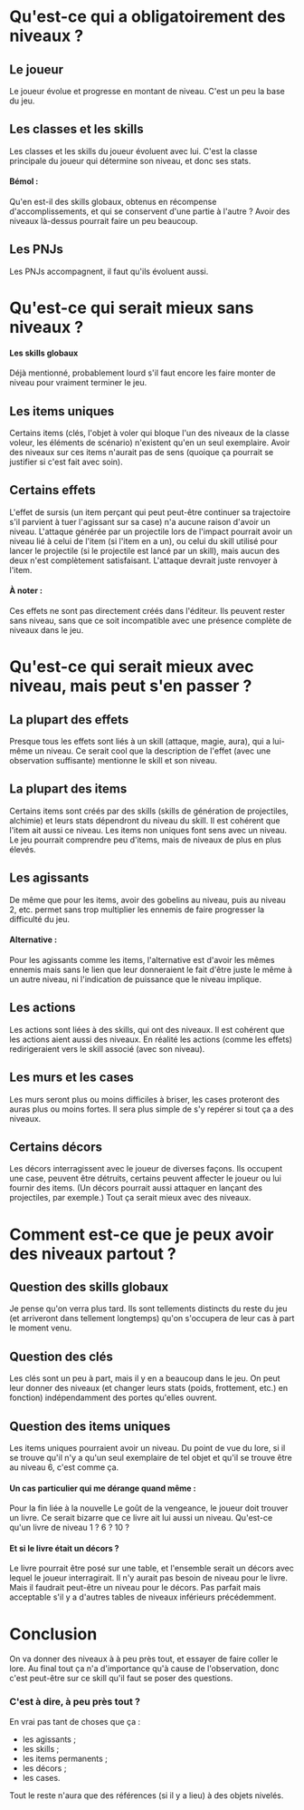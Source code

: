 # Qu'est-ce qui a obligatoirement des niveaux ?
## Le joueur
Le joueur évolue et progresse en montant de niveau. C'est un peu la base du jeu.
## Les classes et les skills
Les classes et les skills du joueur évoluent avec lui. C'est la classe principale du joueur qui détermine son niveau, et donc ses stats.
#### Bémol :
Qu'en est-il des skills globaux, obtenus en récompense d'accomplissements, et qui se conservent d'une partie à l'autre ?
Avoir des niveaux là-dessus pourrait faire un peu beaucoup.
## Les PNJs
Les PNJs accompagnent, il faut qu'ils évoluent aussi.

# Qu'est-ce qui serait mieux sans niveaux ?
#### Les skills globaux
Déjà mentionné, probablement lourd s'il faut encore les faire monter de niveau pour vraiment terminer le jeu.
## Les items uniques
Certains items (clés, l'objet à voler qui bloque l'un des niveaux de la classe voleur, les éléments de scénario) n'existent qu'en un seul exemplaire.
Avoir des niveaux sur ces items n'aurait pas de sens (quoique ça pourrait se justifier si c'est fait avec soin).
## Certains effets
L'effet de sursis (un item perçant qui peut peut-être continuer sa trajectoire s'il parvient à tuer l'agissant sur sa case) n'a aucune raison d'avoir un niveau.
L'attaque générée par un projectile lors de l'impact pourrait avoir un niveau lié à celui de l'item (si l'item en a un), ou celui du skill utilisé pour lancer le projectile (si le projectile est lancé par un skill), mais aucun des deux n'est complètement satisfaisant. L'attaque devrait juste renvoyer à l'item.
#### À noter :
Ces effets ne sont pas directement créés dans l'éditeur. Ils peuvent rester sans niveau, sans que ce soit incompatible avec une présence complète de niveaux dans le jeu.

# Qu'est-ce qui serait mieux avec niveau, mais peut s'en passer ?
## La plupart des effets
Presque tous les effets sont liés à un skill (attaque, magie, aura), qui a lui-même un niveau.
Ce serait cool que la description de l'effet (avec une observation suffisante) mentionne le skill et son niveau.
## La plupart des items
Certains items sont créés par des skills (skills de génération de projectiles, alchimie) et leurs stats dépendront du niveau du skill. Il est cohérent que l'item ait aussi ce niveau.
Les items non uniques font sens avec un niveau. Le jeu pourrait comprendre peu d'items, mais de niveaux de plus en plus élevés.
## Les agissants
De même que pour les items, avoir des gobelins au niveau, puis au niveau 2, etc. permet sans trop multiplier les ennemis de faire progresser la difficulté du jeu.
#### Alternative :
Pour les agissants comme les items, l'alternative est d'avoir les mêmes ennemis mais sans le lien que leur donneraient le fait d'être juste le même à un autre niveau, ni l'indication de puissance que le niveau implique.
## Les actions
Les actions sont liées à des skills, qui ont des niveaux. Il est cohérent que les actions aient aussi des niveaux.
En réalité les actions (comme les effets) redirigeraient vers le skill associé (avec son niveau).
## Les murs et les cases
Les murs seront plus ou moins difficiles à briser, les cases proteront des auras plus ou moins fortes.
Il sera plus simple de s'y repérer si tout ça a des niveaux.
## Certains décors
Les décors interragissent avec le joueur de diverses façons. Ils occupent une case, peuvent être détruits, certains peuvent affecter le joueur ou lui fournir des items. (Un décors pourrait aussi attaquer en lançant des projectiles, par exemple.)
Tout ça serait mieux avec des niveaux.

# Comment est-ce que je peux avoir des niveaux partout ?
## Question des skills globaux
Je pense qu'on verra plus tard. Ils sont tellements distincts du reste du jeu (et arriveront dans tellement longtemps) qu'on s'occupera de leur cas à part le moment venu.
## Question des clés
Les clés sont un peu à part, mais il y en a beaucoup dans le jeu. On peut leur donner des niveaux (et changer leurs stats (poids, frottement, etc.) en fonction) indépendamment des portes qu'elles ouvrent.
## Question des items uniques
Les items uniques pourraient avoir un niveau. Du point de vue du lore, si il se trouve qu'il n'y a qu'un seul exemplaire de tel objet et qu'il se trouve être au niveau 6, c'est comme ça.
#### Un cas particulier qui me dérange quand même :
Pour la fin liée à la nouvelle Le goût de la vengeance, le joueur doit trouver un livre. Ce serait bizarre que ce livre ait lui aussi un niveau. Qu'est-ce qu'un livre de niveau 1 ? 6 ? 10 ?
#### Et si le livre était un décors ?
Le livre pourrait être posé sur une table, et l'ensemble serait un décors avec lequel le joueur interragirait. Il n'y aurait pas besoin de niveau pour le livre. Mais il faudrait peut-être un niveau pour le décors. Pas parfait mais acceptable s'il y a d'autres tables de niveaux inférieurs précédemment.

# Conclusion
On va donner des niveaux à à peu près tout, et essayer de faire coller le lore.
Au final tout ça n'a d'importance qu'à cause de l'observation, donc c'est peut-être sur ce skill qu'il faut se poser des questions.

### C'est à dire, à peu près tout ?
En vrai pas tant de choses que ça :
 - les agissants ;
 - les skills ;
 - les items permanents ;
 - les décors ;
 - les cases.

Tout le reste n'aura que des références (si il y a lieu) à des objets nivelés.